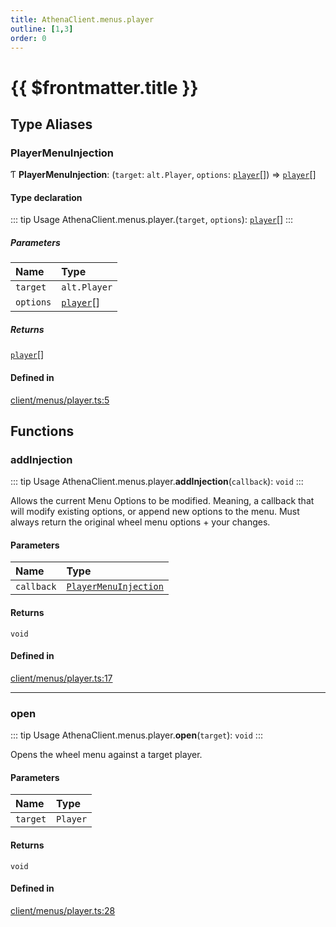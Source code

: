 ```yaml
---
title: AthenaClient.menus.player
outline: [1,3]
order: 0
---
```


# {{ $frontmatter.title }}


## Type Aliases

### PlayerMenuInjection

Ƭ **PlayerMenuInjection**: (`target`: `alt.Player`, `options`: [`player`](server_config.md#player)[]) => [`player`](server_config.md#player)[]

#### Type declaration

::: tip Usage
AthenaClient.menus.player.(`target`, `options`): [`player`](server_config.md#player)[]
:::

##### Parameters

| Name | Type |
| :------ | :------ |
| `target` | `alt.Player` |
| `options` | [`player`](server_config.md#player)[] |

##### Returns

[`player`](server_config.md#player)[]

#### Defined in

[client/menus/player.ts:5](https://github.com/Stuyk/altv-athena/blob/9e819c0/src/core/client/menus/player.ts#L5)

## Functions

### addInjection

::: tip Usage
AthenaClient.menus.player.**addInjection**(`callback`): `void`
:::

Allows the current Menu Options to be modified.
Meaning, a callback that will modify existing options, or append new options to the menu.
Must always return the original wheel menu options + your changes.

#### Parameters

| Name | Type |
| :------ | :------ |
| `callback` | [`PlayerMenuInjection`](client_menus_player.md#PlayerMenuInjection) |

#### Returns

`void`

#### Defined in

[client/menus/player.ts:17](https://github.com/Stuyk/altv-athena/blob/9e819c0/src/core/client/menus/player.ts#L17)

___

### open

::: tip Usage
AthenaClient.menus.player.**open**(`target`): `void`
:::

Opens the wheel menu against a target player.

#### Parameters

| Name | Type |
| :------ | :------ |
| `target` | `Player` |

#### Returns

`void`

#### Defined in

[client/menus/player.ts:28](https://github.com/Stuyk/altv-athena/blob/9e819c0/src/core/client/menus/player.ts#L28)
